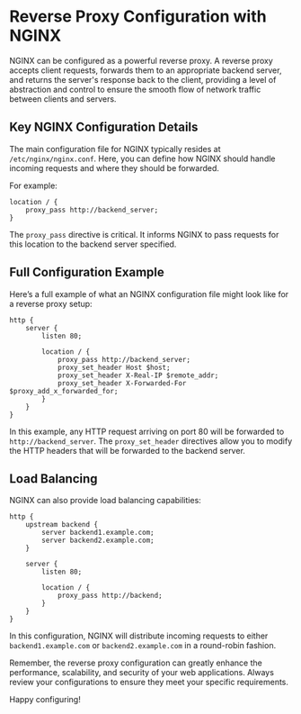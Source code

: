 # Reverse Proxy Configuration with NGINX

NGINX can be configured as a powerful reverse proxy. A reverse proxy accepts client requests, forwards them to an appropriate backend server, and returns the server's response back to the client, providing a level of abstraction and control to ensure the smooth flow of network traffic between clients and servers.

## Key NGINX Configuration Details

The main configuration file for NGINX typically resides at `/etc/nginx/nginx.conf`. Here, you can define how NGINX should handle incoming requests and where they should be forwarded.

For example:

```nginx
location / {
    proxy_pass http://backend_server;
}
```

The `proxy_pass` directive is critical. It informs NGINX to pass requests for this location to the backend server specified.

## Full Configuration Example

Here’s a full example of what an NGINX configuration file might look like for a reverse proxy setup:

```nginx
http {
    server {
        listen 80;

        location / {
            proxy_pass http://backend_server;
            proxy_set_header Host $host;
            proxy_set_header X-Real-IP $remote_addr;
            proxy_set_header X-Forwarded-For $proxy_add_x_forwarded_for;
        }
    }
}
```

In this example, any HTTP request arriving on port 80 will be forwarded to `http://backend_server`. The `proxy_set_header` directives allow you to modify the HTTP headers that will be forwarded to the backend server.

## Load Balancing

NGINX can also provide load balancing capabilities:

```nginx
http {
    upstream backend {
        server backend1.example.com;
        server backend2.example.com;
    }

    server {
        listen 80;

        location / {
            proxy_pass http://backend;
        }
    }
}
```
In this configuration, NGINX will distribute incoming requests to either `backend1.example.com` or `backend2.example.com` in a round-robin fashion.

Remember, the reverse proxy configuration can greatly enhance the performance, scalability, and security of your web applications. Always review your configurations to ensure they meet your specific requirements. 

Happy configuring!